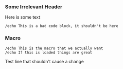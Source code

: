 ### Some Irrelevant Header

Here is some text

```
/echo This is a bad code block, it shouldn't be here
```

### Macro

```
/echo This is the macro that we actually want
/echo If this is loaded things are great
```

Test line that shouldn't cause a change
